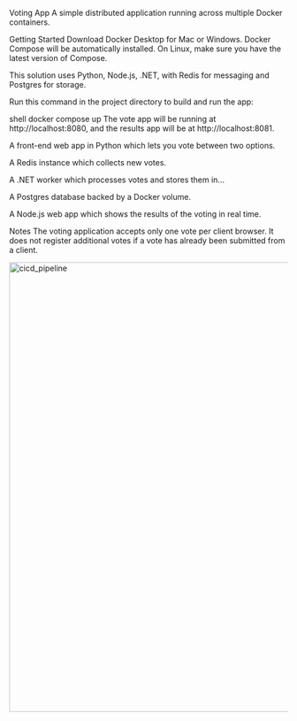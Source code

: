 Voting App
A simple distributed application running across multiple Docker containers.

Getting Started
Download Docker Desktop for Mac or Windows. Docker Compose will be automatically installed. On Linux, make sure you have the latest version of Compose.

This solution uses Python, Node.js, .NET, with Redis for messaging and Postgres for storage.

Run this command in the project directory to build and run the app:

shell
docker compose up
The vote app will be running at http://localhost:8080, and the results app will be at http://localhost:8081.


A front-end web app in Python which lets you vote between two options.

A Redis instance which collects new votes.

A .NET worker which processes votes and stores them in...

A Postgres database backed by a Docker volume.

A Node.js web app which shows the results of the voting in real time.

Notes
The voting application accepts only one vote per client browser. It does not register additional votes if a vote has already been submitted from a client.

<img width="813" alt="cicd_pipeline" src="https://github.com/user-attachments/assets/b1af2af3-4ea1-46ae-b32c-59cd73528f1c" />
